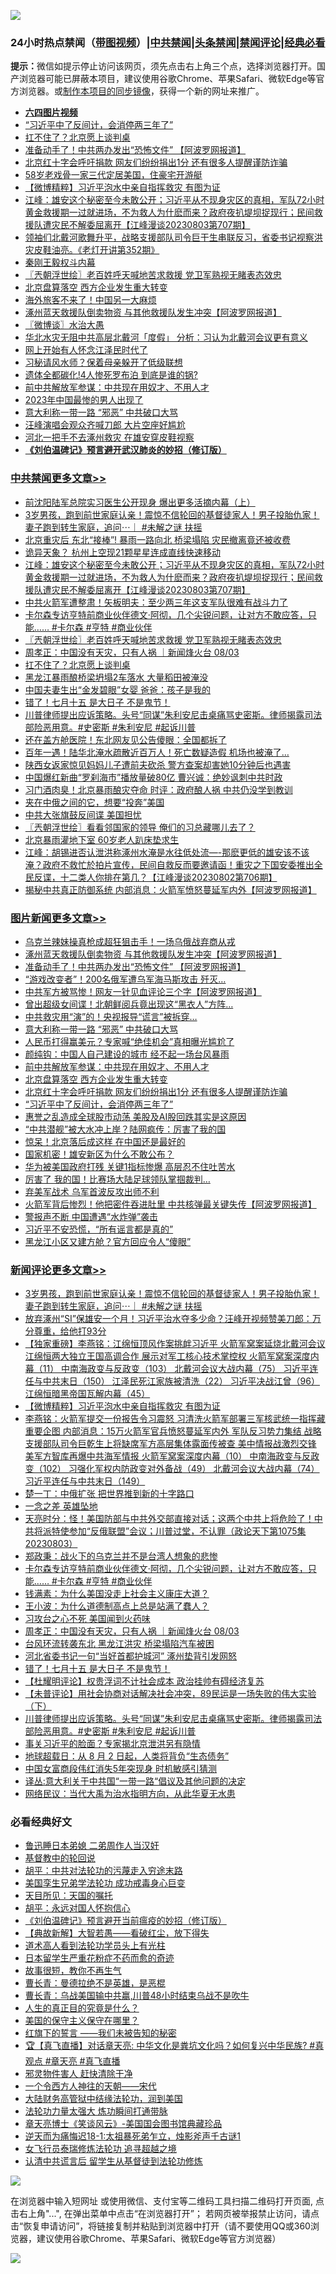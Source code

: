 ![](https://raw.githubusercontent.com/jsvpn/jsproxy/dev/64photo/fqnews-qr.jpg)

<div id="tt">
<h3>24小时热点禁闻（<a href="https://aaa.v2dns.tk/?QAjUl=BgRp5UNKRn&T5Vk=fPVH&Q59Ab=WxGE" target="_blank">带图视频</a>）|<a href="#%E4%B8%AD%E5%85%B1%E7%A6%81%E9%97%BB%E6%9B%B4%E5%A4%9A%E6%96%87%E7%AB%A0">中共禁闻</a>|<a href="#%E5%9B%BE%E7%89%87%E6%96%B0%E9%97%BB%E6%9B%B4%E5%A4%9A%E6%96%87%E7%AB%A0">头条禁闻</a>|<a href="#%E6%96%B0%E9%97%BB%E8%AF%84%E8%AE%BA%E6%9B%B4%E5%A4%9A%E6%96%87%E7%AB%A0">禁闻评论|<a href="#%E5%BF%85%E7%9C%8B%E7%BB%8F%E5%85%B8%E5%A5%BD%E6%96%87">经典必看</a></h3>
<div><b>提示：</b>微信如提示停止访问该网页，须先点击右上角三个点，选择浏览器打开。国产浏览器可能已屏蔽本项目，建议使用谷歌Chrome、苹果Safari、微软Edge等官方浏览器。或<a href="%E5%88%B6%E4%BD%9Cgit%E7%A6%81%E9%97%BB%E9%95%9C%E5%83%8F.md">制作本项目的同步镜像</a>，获得一个新的网址来推广。</div>
<ul>
<li><b><a href="http://d2.v2rss.gq/64.mp4" target="_blank">六四图片视频</a></b></li>
<li><a href="/topimagenews/20230804/1915672.md">“习近平中了反间计，会消停两三年了”</a></li>
<li><a href="/cbnews/20230804/1915673.md">扛不住了？北京愿上谈判桌</a></li>
<li><a href="/topimagenews/20230804/1915920.md">准备动手了！中共两办发出“恐怖文件” 【阿波罗网报道】</a></li>
<li><a href="/topimagenews/20230804/1915691.md">北京红十字会呼吁捐款 网友们纷纷捐出1分 还有很多人提醒谨防诈骗</a></li>
<li><a href="/yule/20230804/1915687.md">58岁老戏骨一家三代定居美国，住豪宅开游艇</a></li>
<li><a href="/comments/20230804/1915845.md">【微博精粹】习近平泡水中亲自指挥救灾 有图为证</a></li>
<li><a href="/cbnews/20230804/1915861.md">江峰：雄安这个秘密至今未敢公开；习近平从不现身灾区的真相，军队72小时黄金救援期一过就进场，不为救人为什麽而来？政府夜扒堤坝捉现行；民间救援队遭灾民不解委屈离开【江峰漫谈20230803第707期】</a></li>
<li><a href="/sohnews/20230804/1915921.md">领袖们北戴河歌舞升平，战略支援部队司令巨干生串联反习，省委书记视察洪灾皮鞋油亮。《老灯开讲第352期》</a></li>
<li><a href="/ccpdope/20230804/1915940.md">秦刚王毅权斗内幕</a></li>
<li><a href="/cbnews/20230804/1915814.md">〖兲朝浮世绘〗老百姓呼天喊地苦求救援 党卫军熟视无睹表态效忠</a></li>
<li><a href="/topimagenews/20230804/1915739.md">北京盘算落空 西方企业发生重大转变</a></li>
<li><a href="/headline/20230804/1915698.md">海外旅客不来了！中国另一大麻烦</a></li>
<li><a href="/topimagenews/20230804/1915935.md">涿州蓝天救援队倒卖物资 与其他救援队发生冲突【阿波罗网报道】</a></li>
<li><a href="/ssgc/20230804/1915735.md">〖微博谈〗水治大愚</a></li>
<li><a href="/headline/20230804/1915931.md">华北水灾无阻中共高层北戴河「度假」 分析：习认为北戴河会议更有意义</a></li>
<li><a href="/ccpdope/20230804/1915891.md">网上开始有人怀念江泽民时代了</a></li>
<li><a href="/cnnews/20230804/1915829.md">习秘请风水师？保着母亲躲开了低级联想</a></li>
<li><a href="/cnnews/20230804/1915679.md">遗体全都碳化!4人惨死罗布泊 到底是谁的锅?</a></li>
<li><a href="/topimagenews/20230804/1915748.md">前中共解放军参谋：中共现在用奴才、不用人才</a></li>
<li><a href="/cnnews/20230804/1915683.md">2023年中国最惨的男人出现了</a></li>
<li><a href="/topimagenews/20230804/1915857.md">意大利称一带一路 “邪恶” 中共破口大骂</a></li>
<li><a href="/yule/20230804/1915762.md">汪峰演唱会观众齐喊刀郎 大片空座好尴尬</a></li>
<li><a href="/ssgc/20230804/1915971.md">河北一把手不去涿州救灾 在雄安穿皮鞋视察</a></li>
<li><b><a href="/comments/20200207/1272816.md" target="_blank">《刘伯温碑记》预言避开武汉肺炎的妙招（修订版）</a></b></li>
</ul>
</div>

<div class="catlist">
<h3><a href="/cbnews/" target="_blank">中共禁闻</a><span><a href="/cbnews/" target="_blank" rel="nofollow">更多文章>></a></span></h3>
<ul>
<li><a href="/cbnews/20230804/1916027.md" target="_blank">前沈阳陆军总院实习医生公开现身 爆出更多活摘内幕（上）</a></li>
<li><a href="/comments/20230804/1915967.md" target="_blank">3岁男孩，跑到前世家庭认亲！震惊不信轮回的基督徒家人！男子投胎仇家！妻子跑到转生家庭，追问⋯｜ #未解之谜 扶摇</a></li>
<li><a href="/cbnews/20230804/1915893.md" target="_blank">北京重灾后 东北“接棒”! 暴雨一路向北 桥梁塌陷 灾民撤离竟还被收费</a></li>
<li><a href="/cbnews/20230804/1915883.md" target="_blank">诡异天象？ 杭州上空现21颗星星连成直线快速移动</a></li>
<li><a href="/cbnews/20230804/1915861.md" target="_blank">江峰：雄安这个秘密至今未敢公开；习近平从不现身灾区的真相，军队72小时黄金救援期一过就进场，不为救人为什麽而来？政府夜扒堤坝捉现行；民间救援队遭灾民不解委屈离开【江峰漫谈20230803第707期】</a></li>
<li><a href="/cbnews/20230804/1915834.md" target="_blank">中共火箭军遭整肃！矢板明夫：至少两三年这支军队很难有战斗力了</a></li>
<li><a href="/comments/20230804/1915815.md" target="_blank">卡尔森专访亨特前商业伙伴德文·阿彻，几个尖锐问题，让对方不敢应答，只能…… #卡尔森 #亨特 #商业伙伴</a></li>
<li><a href="/cbnews/20230804/1915814.md" target="_blank">〖兲朝浮世绘〗老百姓呼天喊地苦求救援 党卫军熟视无睹表态效忠</a></li>
<li><a href="/comments/20230804/1915737.md" target="_blank">周孝正：中国没有天灾，只有人祸 ｜新闻烽火台 08/03</a></li>
<li><a href="/cbnews/20230804/1915673.md" target="_blank">扛不住了？北京愿上谈判桌</a></li>
<li><a href="/cbnews/20230804/1915650.md" target="_blank">黑龙江暴雨酿桥梁坍塌2车落水 大量稻田被淹没</a></li>
<li><a href="/cbnews/20230803/1915607.md" target="_blank">中国夫妻生出“金发碧眼”女婴 爸爸：孩子是我的</a></li>
<li><a href="/comments/20230803/1915598.md" target="_blank">错了！七月十五 是大日子 不是鬼节！</a></li>
<li><a href="/comments/20230803/1915556.md" target="_blank">川普律师提出应诉策略。头号“同谋”朱利安尼击桌痛骂史密斯。律师揭露司法部险恶用意。#史密斯 #朱利安尼 #起诉川普</a></li>
<li><a href="/cbnews/20230803/1915508.md" target="_blank">还在盖方舱医院！东北网友见公告傻眼：全国都拆了</a></li>
<li><a href="/cbnews/20230803/1915479.md" target="_blank">百年一遇！陆华北淹水疏散近百万人！死亡数疑造假 机场也被淹了&#8230;</a></li>
<li><a href="/cbnews/20230803/1915478.md" target="_blank">陕西女返家惊见妈妈儿子遭前夫砍杀 警方查案却害她10分钟后也遇害</a></li>
<li><a href="/cbnews/20230803/1915467.md" target="_blank">中国爆红新曲“罗刹海市”播放量破80亿 曹兴诚：绝妙讽刺中共时政</a></li>
<li><a href="/cbnews/20230803/1915466.md" target="_blank">习门酒肉臭！北京暴雨酿灾夺命 时评：政府酿人祸 中共仍没学到教训</a></li>
<li><a href="/cbnews/20230803/1915448.md" target="_blank">夹在中俄之间的它，想要“投奔”美国</a></li>
<li><a href="/cbnews/20230803/1915447.md" target="_blank">中共大张旗鼓反间谍 美国担忧</a></li>
<li><a href="/cbnews/20230803/1915433.md" target="_blank">〖兲朝浮世绘〗看看邻国家的领导 俺们的习总藏哪儿去了？</a></li>
<li><a href="/cbnews/20230803/1915416.md" target="_blank">北京暴雨灌地下室 60岁老人趴床垫求生</a></li>
<li><a href="/cbnews/20230803/1915402.md" target="_blank">江峰：胡锡进否认泄洪称涿州水淹是水往低处流&#8212;-那麽更低的雄安该不该淹？政府不救忙於拍片宣传，民间自救反而要邀请函！重灾之下国安委推出全民反谍，十二类人你排在第几？【江峰漫谈20230802第706期】</a></li>
<li><a href="/cbnews/20230803/1915365.md" target="_blank">揭秘中共真正防御系统 内部消息：火箭军愤怒蔓延军内外【阿波罗网报道】</a></li>

</ul>
</div>
<div class="catlist">
<h3><a href="/topimagenews/" target="_blank">图片新闻</a><span><a href="/topimagenews/" target="_blank" rel="nofollow">更多文章>></a></span></h3>
<ul>
<li><a href="/topimagenews/20230804/1916003.md" target="_blank">乌克兰辣妹操真枪成超狂狙击手！一场乌俄战弃商从戎</a></li>
<li><a href="/topimagenews/20230804/1915935.md" target="_blank">涿州蓝天救援队倒卖物资 与其他救援队发生冲突【阿波罗网报道】</a></li>
<li><a href="/topimagenews/20230804/1915920.md" target="_blank">准备动手了！中共两办发出“恐怖文件” 【阿波罗网报道】</a></li>
<li><a href="/topimagenews/20230804/1915882.md" target="_blank">“游戏改变者”！200名俄军遭乌军海马斯攻击 歼灭…</a></li>
<li><a href="/topimagenews/20230804/1915881.md" target="_blank">中共军方被骂惨！网友一针见血评论三个字【阿波罗网报道】</a></li>
<li><a href="/topimagenews/20230804/1915872.md" target="_blank">曾出超级女间谍！北朝鲜阅兵竟出现这“黑衣人”方阵…</a></li>
<li><a href="/topimagenews/20230804/1915863.md" target="_blank">中共救灾用“演”的！央视报导“谎言”被拆穿…</a></li>
<li><a href="/topimagenews/20230804/1915857.md" target="_blank">意大利称一带一路 “邪恶” 中共破口大骂</a></li>
<li><a href="/topimagenews/20230804/1915843.md" target="_blank">人民币打得赢美元？专家喊“绝佳机会”真相曝光尴尬了</a></li>
<li><a href="/topimagenews/20230804/1915799.md" target="_blank">颜纯钩：中国人自己建设的城市 经不起一场台风暴雨</a></li>
<li><a href="/topimagenews/20230804/1915748.md" target="_blank">前中共解放军参谋：中共现在用奴才、不用人才</a></li>
<li><a href="/topimagenews/20230804/1915739.md" target="_blank">北京盘算落空 西方企业发生重大转变</a></li>
<li><a href="/topimagenews/20230804/1915691.md" target="_blank">北京红十字会呼吁捐款 网友们纷纷捐出1分 还有很多人提醒谨防诈骗</a></li>
<li><a href="/topimagenews/20230804/1915672.md" target="_blank">“习近平中了反间计，会消停两三年了”</a></li>
<li><a href="/topimagenews/20230804/1915614.md" target="_blank">惠誉之乱造成全球股市动荡 美股及AI股回跌其实是这原因</a></li>
<li><a href="/topimagenews/20230803/1915525.md" target="_blank">“中共潜舰”被大水冲上岸？陆网疯传：厉害了我的国</a></li>
<li><a href="/topimagenews/20230803/1915455.md" target="_blank">惊呆！北京落后成这样 在中国还是最好的</a></li>
<li><a href="/topimagenews/20230803/1915454.md" target="_blank">国家机密！雄安新区为什么不敢公布？</a></li>
<li><a href="/topimagenews/20230803/1915453.md" target="_blank">华为被美国政府打残 关键1指标惨爆 高层忍不住吐苦水</a></li>
<li><a href="/topimagenews/20230803/1915446.md" target="_blank">厉害了 我的国！比赛场大陆足球领队掌掴裁判…</a></li>
<li><a href="/topimagenews/20230803/1915437.md" target="_blank">弃美军战术 乌军首波反攻出师不利</a></li>
<li><a href="/topimagenews/20230803/1915415.md" target="_blank">火箭军背后惨烈！他把密件吞进肚里 中共核弹最关键失传【阿波罗网报道】</a></li>
<li><a href="/topimagenews/20230803/1915358.md" target="_blank">警报声不断 中国遭遇“水炸弹”袭击</a></li>
<li><a href="/topimagenews/20230803/1915296.md" target="_blank">习近平不安恐慌，“所有谣言都是真的”</a></li>
<li><a href="/topimagenews/20230803/1915295.md" target="_blank">黑龙江小区又建方舱？官方回应令人“傻眼”</a></li>

</ul>
</div>
<div class="catlist">
<h3><a href="/comments/" target="_blank">新闻评论</a><span><a href="/comments/" target="_blank" rel="nofollow">更多文章>></a></span></h3>
<ul>
<li><a href="/comments/20230804/1915967.md" target="_blank">3岁男孩，跑到前世家庭认亲！震惊不信轮回的基督徒家人！男子投胎仇家！妻子跑到转生家庭，追问⋯｜ #未解之谜 扶摇</a></li>
<li><a href="/comments/20230804/1915856.md" target="_blank">放弃涿州“SI”保雄安一个月！习近平治水夺多少命？汪峰开视频赞美刀郎：万分尊重，给他打93分</a></li>
<li><a href="/comments/20230804/1915850.md" target="_blank">【独家重磅】李燕铭：江绵恒顶风作案挑衅习近平 火箭军窝案延烧北戴河会议 江绵恒两大独立王国高调合作 展示对军工核心技术掌控权 火箭军窝案深度内幕（11） 中南海政变与反政变（103） 北戴河会议大战内幕（75） 习近平连任与中共末日（150） 江泽民死江家族被清洗（22） 习近平决战江曾（96） 江绵恒暗黑帝国瓦解内幕（45）</a></li>
<li><a href="/comments/20230804/1915845.md" target="_blank">【微博精粹】习近平泡水中亲自指挥救灾 有图为证</a></li>
<li><a href="/comments/20230804/1915833.md" target="_blank">李燕铭：火箭军提交一份报告令习震怒 习清洗火箭军部署三军核武统一指挥藏重要企图 内部消息：15万火箭军官兵愤怒蔓延军内外 军队反习势力集结 战略支援部队司令巨乾生上将缺席军方高层集体露面传被查 美中情报战激烈交锋 美军方智库再爆中共海军情报 火箭军窝案深度内幕（10） 中南海政变与反政变（102） 习强化军权内防政变对外备战（49） 北戴河会议大战内幕（74） 习近平连任与中共末日（149）</a></li>
<li><a href="/comments/20230804/1915827.md" target="_blank">楚一丁：中俄扩张 把世界推到新的十字路口</a></li>
<li><a href="/comments/20230804/1915826.md" target="_blank">一念之差 英雄坠地</a></li>
<li><a href="/comments/20230804/1915822.md" target="_blank">天亮时分：怪！美国防部与中共外交部直接对话；这两个中共上将危险了！中共将派特使参加“反俄联盟”会议；川普过堂，不认罪（政论天下第1075集 20230803）</a></li>
<li><a href="/comments/20230804/1915816.md" target="_blank">郑政秉：战火下的乌克兰并不是台湾人想象的悲惨</a></li>
<li><a href="/comments/20230804/1915815.md" target="_blank">卡尔森专访亨特前商业伙伴德文·阿彻，几个尖锐问题，让对方不敢应答，只能…… #卡尔森 #亨特 #商业伙伴</a></li>
<li><a href="/comments/20230804/1915806.md" target="_blank">钱满素：为什么美国没走上社会主义康庄大道？</a></li>
<li><a href="/comments/20230804/1915805.md" target="_blank">王小波：为什么道德制高点上总是站满了蠢人？</a></li>
<li><a href="/comments/20230804/1915750.md" target="_blank">习攻台之心不死 美国闻到火药味</a></li>
<li><a href="/comments/20230804/1915737.md" target="_blank">周孝正：中国没有天灾，只有人祸 ｜新闻烽火台 08/03</a></li>
<li><a href="/comments/20230803/1915600.md" target="_blank">台风环流转袭东北 黑龙江洪灾 桥梁塌陷汽车被困</a></li>
<li><a href="/comments/20230803/1915599.md" target="_blank">河北省委书记一句“当好首都护城河” 涿州垫背引发网怒</a></li>
<li><a href="/comments/20230803/1915598.md" target="_blank">错了！七月十五 是大日子 不是鬼节！</a></li>
<li><a href="/comments/20230803/1915584.md" target="_blank">【杜耀明评论】权贵浮词不计社会成本 政治挂帅有碍经济复苏</a></li>
<li><a href="/comments/20230803/1915559.md" target="_blank">【未普评论】用社会协商对话解决社会冲突，89民运是一场失败的伟大实验（下）</a></li>
<li><a href="/comments/20230803/1915556.md" target="_blank">川普律师提出应诉策略。头号“同谋”朱利安尼击桌痛骂史密斯。律师揭露司法部险恶用意。#史密斯 #朱利安尼 #起诉川普</a></li>
<li><a href="/comments/20230803/1915551.md" target="_blank">事关习近平的脸面？专家揭北京泄洪另有隐情</a></li>
<li><a href="/comments/20230803/1915550.md" target="_blank">地球超载日：从 8 月 2 日起，人类将背负“生态债务”</a></li>
<li><a href="/comments/20230803/1915549.md" target="_blank">中国女富商段伟红消失5年突现身 时机敏感引猜测</a></li>
<li><a href="/comments/20230803/1915418.md" target="_blank">译丛:意大利关于中共国“一带一路“倡议及其他问题的决定</a></li>
<li><a href="/comments/20230803/1915408.md" target="_blank">网络民议：当代大禹为治水指明方向，从此华夏无水患</a></li>

</ul>
</div>

<div class="catlist">
<h3>必看经典好文</h3>
<ul>
<li><a href="/comments/20220408/1716379.md" target="_blank">鲁迅睡日本弟媳 二弟周作人当汉奸</a></li>
<li><a href="/comments/20220503/1727726.md" target="_blank">基督教中的轮回说</a></li>
<li><a href="/cbnews/20200720/1363328.md" target="_blank">胡平：中共对法轮功的污蔑走入穷途末路</a></li>
<li><a href="/comments/20210509/1542373.md" target="_blank">美国孪生兄弟学法轮功 成功戒毒身心巨变</a></li>
<li><a href="/tculture/20180919/1000196.md" target="_blank">天目所见：天国的嘱托</a></li>
<li><a href="/comments/20180624/961987.md" target="_blank">胡平：永远对国人怀抱信心</a></li>
<li><a href="/comments/20200207/1272816.md" target="_blank">《刘伯温碑记》预言避开当前瘟疫的妙招（修订版）</a></li>
<li><a href="/comments/20201217/1449706.md" target="_blank">【典故新解】大智若愚——看破红尘，放下得失</a></li>
<li><a href="/comments/20200227/1284657.md" target="_blank">道术高人看到法轮功学员头上有光柱</a></li>
<li><a href="/comments/20210324/1511732.md" target="_blank">日本留学生严重花粉症不药而愈的奇迹</a></li>
<li><a href="/funmedia/20210802/1598610.md" target="_blank">故事很短，教你不再生气</a></li>
<li><a href="/comments/20220727/1763613.md" target="_blank">曹长青：曼德拉绝不是英雄，是恶棍</a></li>
<li><a href="/comments/20230511/1882985.md" target="_blank">曹长青：乌战美国输中共赢,川普48小时结束乌战不是吹牛</a></li>
<li><a href="/comments/20220717/1759493.md" target="_blank">人生的真正目的究竟是什么？</a></li>
<li><a href="/lifebaike/20200520/1331379.md" target="_blank">美国的保守主义保守在哪里？</a></li>
<li><a href="/comments/20221219/1825441.md" target="_blank">红旗下的誓言 ——我们未被告知的秘密</a></li>
<li><a href="/bannedvideo/20220601/1740169.md" target="_blank">🏆【真飞直播】对话章天亮: 中华文化是粪坑文化吗？如何复兴中华民族? #真观点 #章天亮 #真飞直播</a></li>
<li><a href="/cbnews/20220508/1730049.md" target="_blank">邪灵物件害人 赶快清除干净</a></li>
<li><a href="/lifebaike/20211124/1656686.md" target="_blank">一个令西方人神往的天朝——宋代</a></li>
<li><a href="/cbnews/20220713/1757692.md" target="_blank">大陆财务高管狱中结缘法轮功，润到美国</a></li>
<li><a href="/cbnews/20200816/1381005.md" target="_blank">法轮功力量太强大 炼功瞬间打通带脉</a></li>
<li><a href="/comments/20220925/1789151.md" target="_blank">章天亮博士《笑谈风云》-美国国会图书馆典藏珍品</a></li>
<li><a href="/tculture/20190304/1091068.md" target="_blank">逆天而为痛悔迟18-1:太祖暴死弟乍立，烛影斧声千古谜1</a></li>
<li><a href="/topimagenews/20210720/1544658.md" target="_blank">女飞行员泰瑞修炼法轮功 追寻超越之境</a></li>
<li><a href="/cbnews/20210723/1592176.md" target="_blank">认清中共谎言后 留学生从基督徒到法轮功修炼</a></li>

</ul>
</div>

![](https://raw.githubusercontent.com/jsvpn/jsproxy/dev/64photo/fqnews-qr.jpg)

在浏览器中输入短网址 或使用微信、支付宝等二维码工具扫描二维码打开页面, 点击右上角"...", 在弹出菜单中点击“在浏览器打开”； 若网页被举报禁止访问，请点击“恢复申请访问”，将链接复制并粘贴到浏览器中打开（请不要使用QQ或360浏览器，建议使用谷歌Chrome、苹果Safari、微软Edge等官方浏览器）

![](https://raw.githubusercontent.com/jsvpn/jsproxy/dev/64photo/wx.jpg)